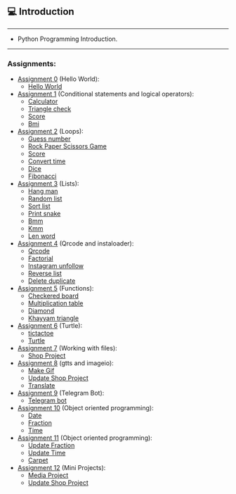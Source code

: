 ## 💻 Introduction

---

- Python Programming Introduction.

---

### Assignments:

- [Assignment 0](Assignment_00) (Hello World):
    - [Hello World](Assignment_00/0.jpg)
- [Assignment 1](Assignment_01) (Conditional statements and logical operators):
    - [Calculator](Assignment_01/1_calculator.py)
    - [Triangle check](Assignment_01/2_triangle_check.py)
    - [Score](Assignment_01/3_score.py)
    - [Bmi](Assignment_01/4_bmi.py)
- [Assignment 2](Assignment_02) (Loops):
    - [Guess number](Assignment_02/1_guess_number.py)
    - [Rock Paper Scissors Game](Assignment_02/2_Rock_Paper_Scissors_Game.py)
    - [Score](Assignment_02/3_score.py)
    - [Convert time](Assignment_02/4_5_convert_time.py)
    - [Dice](Assignment_02/6_dice.py)
    - [Fibonacci](Assignment_02/7_Fibonacci.py)
- [Assignment 3](Assignment_03) (Lists):
    - [Hang man](Assignment_03/1_HangMan.py)
    - [Random list](Assignment_03/2_randon_list.py)
    - [Sort list](Assignment_03/3_sort_list.py)
    - [Print snake](Assignment_03/4_print_snake.py)
    - [Bmm](Assignment_03/5_bmm.py)
    - [Kmm](Assignment_03/6_kmm.py)
    - [Len word](Assignment_03/7_len_word.py)
- [Assignment 4](Assignment_04) (Qrcode and instaloader):
    - [Qrcode](Assignment_04/1_qrcode.py)
    - [Factorial](Assignment_04/2_factorial.py)
    - [Instagram unfollow](Assignment_04/3_instagram_unfollow.py)
    - [Reverse list](Assignment_04/4_reverse_list.py)
    - [Delete duplicate](Assignment_04/5_delete_duplicate.py)
- [Assignment 5](Assignment_05) (Functions):
    - [Checkered board](Assignment_05/1_Checkered_board.py)
    - [Multiplication table](Assignment_05/2_multiplication_table.py)
    - [Diamond](Assignment_05/3_diamond.py)
    - [Khayyam triangle](Assignment_05/4_khayyam_triangle.py)
- [Assignment 6](Assignment_06) (Turtle):
    - [tictactoe](Assignment_06/tictactoe)
    - [Turtle](Assignment_06/2_turtle.py)
- [Assignment 7](Assignment_07) (Working with files):
    - [Shop Project](Assignment_07/shop)
- [Assignment 8](Assignment_08) (gtts and imageio):
    - [Make Gif](Assignment_08/make_gif)
    - [Update Shop Project](Assignment_08/shop)
    - [Translate](Assignment_08/translate)
- [Assignment 9](Assignment_09) (Telegram Bot):
    - [Telegram bot](Assignment_09/main.py)
- [Assignment 10](Assignment_10) (Object oriented programming):
    - [Date](Assignment_10/Date.py)
    - [Fraction](Assignment_10/Fraction.py)
    - [Time](Assignment_10/Time.py)
- [Assignment 11](Assignment_11) (Object oriented programming):
    - [Update Fraction](Assignment_11/1.fraction.py)
    - [Update Time](Assignment_11/2.time.py)
    - [Carpet](Assignment_11/3.carpet.py)
- [Assignment 12](Assignment_12) (Mini Projects):
    - [Media Project](Assignment_12/Media_Project)
    - [Update Shop Project](Assignment_12/Shop_Project)
